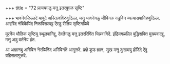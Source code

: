 +++
title = "72 प्रत्ययगळु मत्तु इतरवुगळ सृष्टि"

+++
भावनॆगळिल्लदॆ यावुदे अस्तित्वविरुवुदिल्ल, मत्तु भावनॆगळु जीविगळ नडुविन व्यत्यासवागिरुवुदिल्ल. आद्दरिंद नंबिकॆयिंद निरूपिसल्पट्ट ऎरडु रीतिय सृष्टिगळिवॆ

मूरनॆय भौतिक सृष्टियु स्थूलवागिद्दु, देवतॆगळु मत्तु इतररिगिंत भिन्नवागिदॆ. इंद्रियगळल्लि बुद्धिशक्ति मुख्यवादद्दु, मत्तु अदु वर्तनॆय हंत.

आ अज्ञानवु अरिविन नॆरळिनिंद अरिविनंतॆ आगुत्तदॆ. प्रज्ञॆ कूड ज्ञान, सुख मत्तु दुःखवन्नु हॊंदिदॆ ऎंदु ग्रहिसलागुत्तदॆ.


